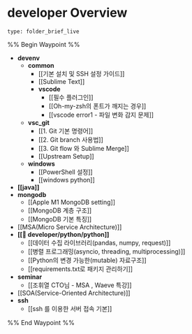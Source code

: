 # developer Overview
 
```ccard
type: folder_brief_live
```
 

%% Begin Waypoint %%
- **devenv**
	- **common**
		- [[기본 설치 및 SSH 설정 가이드]]
		- [[Sublime Text]]
		- **vscode**
			- [[필수 플러그인]]
			- [[Oh-my-zsh의 폰트가 깨지는 경우]]
			- [[vscode error1 - 파일 변화 감지 문제]]
	- **vsc_git**
		- [[1. Git 기본 명령어]]
		- [[2. Git branch 사용법]]
		- [[3. Git flow 와 Sublime Merge]]
		- [[Upstream Setup]]
	- **windows**
		- [[PowerShell 설정]]
		- [[windows python]]
- **[[java]]**
- **mongodb**
	- [[Apple M1 MongoDB setting]]
	- [[MongoDB 계층 구조]]
	- [[MongoDB 기본 특징]]
- [[MSA(Micro Service Architecture)]]
- **[[🛶 developer/python/python]]**
	- [[데이터 수집 라이브러리(pandas, numpy, request)]]
	- [[병렬 프로그래밍(asyncio, threading, multiprocessing)]]
	- [[Python의 변경 가능한(mutable) 자료구조]]
	- [[requirements.txt로 패키지 관리하기]]
- **seminar**
	- [[조휘열 CTO님 - MSA , Waeve 특강]]
- [[SOA(Service-Oriented Architecture)]]
- **ssh**
	- [[ssh 를 이용한 서버 접속 기본]]

%% End Waypoint %%